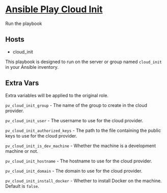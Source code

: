 # [Ansible Play Cloud Init](/playbooks/cloudinit.yml)

Run the playbook

## Hosts

* cloud_init

This playbook is designed to run on the server or group named `cloud_init` in your Ansible inventory.

## Extra Vars

Extra variables will be applied to the original role.

`pv_cloud_init_group` - The name of the group to create in the cloud provider.

`pv_cloud_init_user` - The username to use for the cloud provider.

`pv_cloud_init_authorized_keys` - The path to the file containing the public keys to use for the cloud provider.

`pv_cloud_init_is_dev_machine` - Whether the machine is a development machine or not.

`pv_cloud_init_hostname` - The hostname to use for the cloud provider.

`pv_cloud_init_domain` - The domain to use for the cloud provider.

`pv_cloud_init_install_docker` - Whether to install Docker on the machine. Default is `false`.
